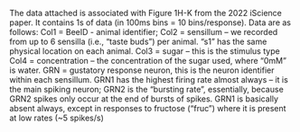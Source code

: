 The data attached is associated with Figure 1H-K from the 2022 iScience paper. It contains 1s of data (in 100ms bins = 10 bins/response). Data are as follows:
	Col1 = BeeID - animal identifier;
	Col2 = sensillum – we recorded from up to 6 sensilla (i.e., “taste buds”) per animal. “s1” has the same physical location on each animal.
	Col3 = sugar – this is the stimulus type
	Col4 = concentration – the concentration of the sugar used, where “0mM” is water.
	GRN = gustatory response neuron, this is the neuron identifier within each sensillum. GRN1 has the highest firing rate almost always – it is the main spiking neuron; GRN2 is the “bursting rate”, essentially, because GRN2 spikes only occur at the end of bursts of spikes. GRN1 is basically absent always, except in responses to fructose (“fruc”) where it is present at low rates (~5 spikes/s)